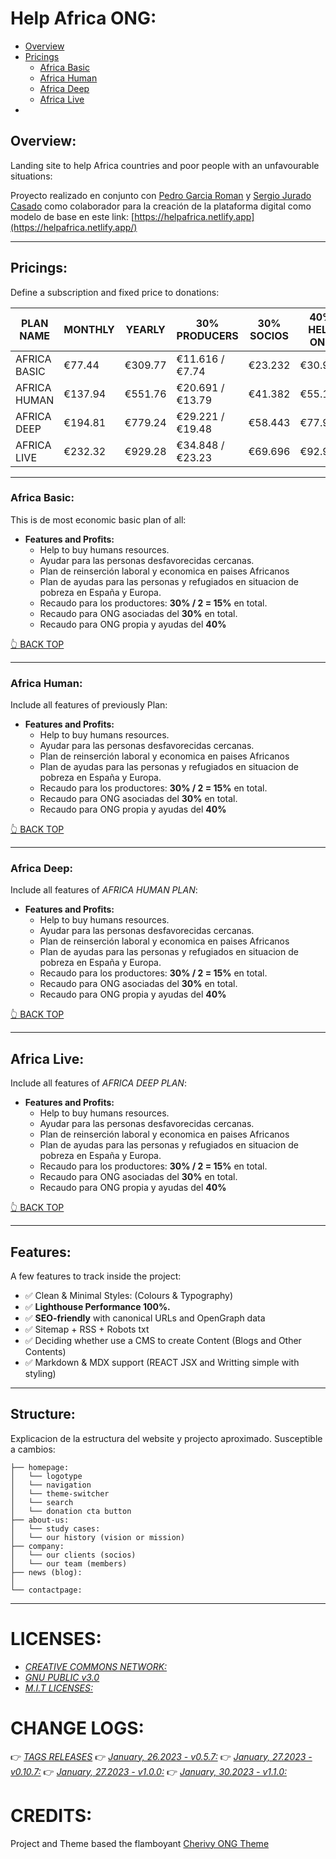 # Help Africa ONG:

-   [Overview](#overview)
-   [Pricings](#pricings)
    -   [Africa Basic](#africa-basic)
    -   [Africa Human](#africa-human)
    -   [Africa Deep](#africa-deep)
    -   [Africa Live](#africa-live)
-

## Overview:

Landing site to help Africa countries and poor people with an unfavourable situations:

Proyecto realizado en conjunto con [Pedro Garcia Roman](http://pedrogarcia.gq/) y [Sergio Jurado Casado](https://github.com/senseijurado/07-helpafrica-astro) como colaborador para la creación de la plataforma digital como modelo de base en este link: [https://helpafrica.netlify.app](https://helpafrica.netlify.app/)

---

## Pricings:

Define a subscription and fixed price to donations:

| PLAN NAME    | MONTHLY | YEARLY  | 30% PRODUCERS    | 30% SOCIOS | 40% HELP ONG |
| ------------ | ------- | ------- | ---------------- | ---------- | ------------ |
| AFRICA BASIC | €77.44  | €309.77 | €11.616 / €7.74  | €23.232    | €30.976      |
| AFRICA HUMAN | €137.94 | €551.76 | €20.691 / €13.79 | €41.382    | €55.176      |
| AFRICA DEEP  | €194.81 | €779.24 | €29.221 / €19.48 | €58.443    | €77.924      |
| AFRICA LIVE  | €232.32 | €929.28 | €34.848 / €23.23 | €69.696    | €92.928      |

---

### Africa Basic:

This is de most economic basic plan of all:

-   **Features and Profits:**
    -   Help to buy humans resources.
    -   Ayudar para las personas desfavorecidas cercanas.
    -   Plan de reinserción laboral y economica en paises Africanos
    -   Plan de ayudas para las personas y refugiados en situacion de pobreza en España y Europa.
    -   Recaudo para los productores: **30% / 2 = 15%** en total.
    -   Recaudo para ONG asociadas del **30%** en total.
    -   Recaudo para ONG propia y ayudas del **40%**

[👆 BACK TOP](#pricings)

---

### Africa Human:

Include all features of previously Plan:

-   **Features and Profits:**
    -   Help to buy humans resources.
    -   Ayudar para las personas desfavorecidas cercanas.
    -   Plan de reinserción laboral y economica en paises Africanos
    -   Plan de ayudas para las personas y refugiados en situacion de pobreza en España y Europa.
    -   Recaudo para los productores: **30% / 2 = 15%** en total.
    -   Recaudo para ONG asociadas del **30%** en total.
    -   Recaudo para ONG propia y ayudas del **40%**

[👆 BACK TOP](#pricings)

---

### Africa Deep:

Include all features of _AFRICA HUMAN PLAN_:

-   **Features and Profits:**
    -   Help to buy humans resources.
    -   Ayudar para las personas desfavorecidas cercanas.
    -   Plan de reinserción laboral y economica en paises Africanos
    -   Plan de ayudas para las personas y refugiados en situacion de pobreza en España y Europa.
    -   Recaudo para los productores: **30% / 2 = 15%** en total.
    -   Recaudo para ONG asociadas del **30%** en total.
    -   Recaudo para ONG propia y ayudas del **40%**

[👆 BACK TOP](#pricings)

---

## Africa Live:

Include all features of _AFRICA DEEP PLAN_:

-   **Features and Profits:**
    -   Help to buy humans resources.
    -   Ayudar para las personas desfavorecidas cercanas.
    -   Plan de reinserción laboral y economica en paises Africanos
    -   Plan de ayudas para las personas y refugiados en situacion de pobreza en España y Europa.
    -   Recaudo para los productores: **30% / 2 = 15%** en total.
    -   Recaudo para ONG asociadas del **30%** en total.
    -   Recaudo para ONG propia y ayudas del **40%**

[👆 BACK TOP](#pricings)

---

## Features:

A few features to track inside the project:

-   ✅ Clean & Minimal Styles: (Colours & Typography)
-   ✅ **Lighthouse Performance 100%.**
-   ✅ **SEO-friendly** with canonical URLs and OpenGraph data
-   ✅ Sitemap + RSS + Robots txt
-   ✅ Deciding whether use a CMS to create Content (Blogs and Other Contents)
-   ✅ Markdown & MDX support (REACT JSX and Writting simple with styling)

---

## Structure:

Explicacion de la estructura del website y projecto aproximado. Susceptible a cambios:

```
├── homepage:
│   └── logotype
│   └── navigation
│   └── theme-switcher
│   └── search
│   └── donation cta button
├── about-us:
│   └── study cases:
│   └── our history (vision or mission)
├── company:
│   └── our clients (socios)
│   └── our team (members)
├── news (blog):
│
└── contactpage:
```

---

# LICENSES:

-   [_CREATIVE COMMONS NETWORK:_](https://creativecommons.org/)
-   [_GNU PUBLIC v3.0_](https://www.gnu.org/licenses/gpl-3.0.en.html)
-   [_M.I.T LICENSES:_](https://mit-license.org/)

# CHANGE LOGS:

👉 [_TAGS RELEASES_](https://github.com/senseijurado/07-helpafrica-astro/releases)
👉 [_January, 26.2023 - v0.5.7:_](https://github.com/senseijurado/07-helpafrica-astro/releases/tag/v0.5.7)
👉 [_January, 27.2023 - v0.10.7:_](https://github.com/senseijurado/07-helpafrica-astro/releases/tag/v0.10.7)
👉 [_January, 27.2023 - v1.0.0:_](https://github.com/senseijurado/07-helpafrica-astro/releases/tag/v1.0.0)
👉 [_January, 30.2023 - v1.1.0:_](https://github.com/senseijurado/07-helpafrica-astro/releases/tag/v1.1.0)

# CREDITS:

Project and Theme based the flamboyant [Cherivy ONG Theme](https://helpafrica.netlify.app/)
